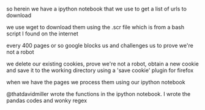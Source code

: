 so herein we have a ipython notebook that we use to get a list of urls to download

we use wget to download them using the .scr file which is from a bash script I found on the internet

every 400 pages or so google blocks us and challenges us to prove we're not a robot

we delete our existing cookies, prove we're not a robot, obtain a new cookie and save it to the working directory using a 'save cookie' plugin for firefox

when we have the pages we process them using our ipython notebook

@thatdavidmiller wrote the functions in the ipython notebook. I wrote the pandas codes and wonky regex
